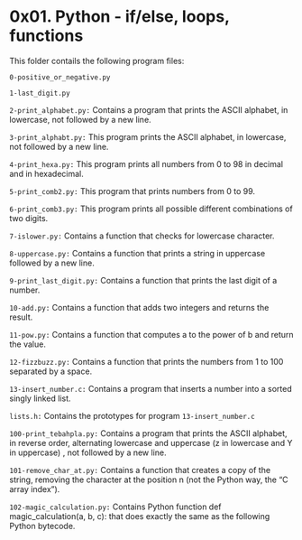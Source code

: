 # 0x01. Python - if/else, loops, functions

This folder contails the following program files:

`0-positive_or_negative.py`

`1-last_digit.py`

`2-print_alphabet.py:` Contains a program that prints the ASCII alphabet, in lowercase, not followed by a new line.

`3-print_alphabt.py:` This program prints the ASCII alphabet, in lowercase, not followed by a new line.

`4-print_hexa.py:` This program prints all numbers from 0 to 98 in decimal and in hexadecimal.

`5-print_comb2.py:` This program that prints numbers from 0 to 99.

`6-print_comb3.py:` This program prints all possible different combinations of two digits.

`7-islower.py:` Contains a function that checks for lowercase character.

`8-uppercase.py:` Contains a function that prints a string in uppercase followed by a new line.

`9-print_last_digit.py:` Contains a function that prints the last digit of a number.

`10-add.py:` Contains a function that adds two integers and returns the result.

`11-pow.py:` Contains a function that computes a to the power of b and return the value.

`12-fizzbuzz.py:` Contains a function that prints the numbers from 1 to 100 separated by a space.

`13-insert_number.c:` Contains a program that inserts a number into a sorted singly linked list.

`lists.h:` Contains the prototypes for program `13-insert_number.c`

`100-print_tebahpla.py:` Contains a program that prints the ASCII alphabet, in reverse order, alternating lowercase and uppercase (z in lowercase and Y in uppercase) , not followed by a new line.

`101-remove_char_at.py:` Contains a function that creates a copy of the string, removing the character at the position n (not the Python way, the “C array index”).

`102-magic_calculation.py:` Contains Python function def magic_calculation(a, b, c): that does exactly the same as the following Python bytecode.
